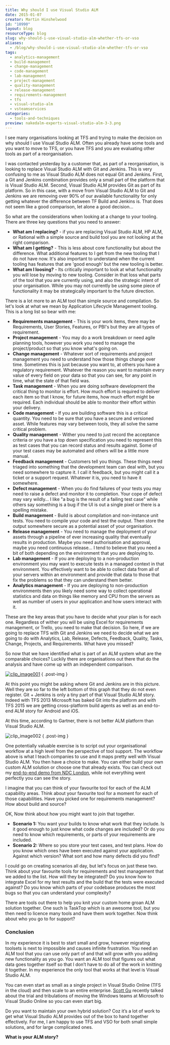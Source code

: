```yaml
---
title: Why should I use Visual Studio ALM
date: 2015-01-07
creator: Martin Hinshelwood
id: "10990"
layout: blog
resourceType: blog
slug: why-should-i-use-visual-studio-alm-whether-tfs-or-vso
aliases:
  - /blog/why-should-i-use-visual-studio-alm-whether-tfs-or-vso
tags:
  - analytics-management
  - build-management
  - change-management
  - code-management
  - lab-management
  - project-management
  - quality-management
  - release-management
  - requirements-management
  - tfs
  - visual-studio-alm
  - vsteamservices
categories:
  - tools-and-techniques
preview: nakedalm-experts-visual-studio-alm-3-3.png
---
```


I see many organisations looking at TFS and trying to make the decision on why should I use Visual Studio ALM. Often you already have some tools and you want to move to TFS, or you have TFS and you are evaluating other tools as part of a reorganisation.

I was contacted yesterday by a customer that, as part of a reorganisation, is looking to replace Visual Studio ALM with Git and Jenkins. This is very confusing to me as Visual Studio ALM does not equal Git and Jenkins. First, a Git and Jenkins combination provides only a small part of the platform that is Visual Studio ALM. Second, Visual Studio ALM provides Git as part of its platform. So in this case, with a move from Visual Studio ALM to Git and Jenkins we are removing over 90% of our available functionality for only getting whatever the difference between TF Build and Jenkins is. That does not seem like a good comparison, let alone a good decision…

So what are the considerations when looking at a change to your tooling. There are three key questions that you need to answer:

- **What am I replacing?** - if you are replacing Visual Studio ALM, HP ALM, or Rational with a simple source and build tool you are not looking at the right comparison.
- **What am I getting?** - This is less about core functionality but about the difference. What additional features to I get from the new tooling that I do not have now. It's also important to understand when the current tooling has features that are 'good enough' but the new tooling is better.
- **What am I loosing?** - Its critically important to look at what functionality you will lose by moving to new tooling. Consider in that loss what parts of the tool that you are currently using, and also the strategic intent of your organisation. While you may not currently be using some piece of functionality it may be strategically important to the future direction.

There is a lot more to an ALM tool than simple source and compilation. So let's look at what we mean by Application Lifecycle Management tooling. This is a long list so bear with me:

- **Requirements management** - This is your work items, there may be Requirements, User Stories, Features, or PBI's but they are all types of requirement.
- **Project management** - You may do a work breakdown or need agile planning tools, however you work you need to manage the project/product so that you know what's going on.
- **Change management** - Whatever sort of requirements and project management you need to understand how those things change over time. Sometimes this is just because you want to, at others you have a regulatory requirement. Whatever the reason you want to maintain every value of every field on your data so that you can see, for any point in time, what the state of that field was.
- **Task management** - When you are doing software development the critical thing to monitor is effort. How much effort is required to deliver each item so that I know, for future items, how much effort might be required. Each individual should be able to monitor their effort within your delivery.
- **Code management** - If you are building software this is a critical quantity. You need to be sure that you have a secure and versioned asset. While features may vary between tools, they all solve the same critical problem.
- **Quality management** - Wither you need to just record the acceptance criteria or you have a top down specification you need to represent this as test cases that you can record status and results against. Some of your test cases may be automated and others will be a little more manual.
- **Feedback management** - Customers tell you things. These things need triaged into something that the development team can deal with, but you need somewhere to capture it. I call it feedback, but you might call it a ticket or a support request. Whatever it is, you need to have it somewhere.
- **Defect management** - When you do find failures of your tests you may need to raise a defect and monitor it to completion. Your cope of defect may vary wildly… I like "a bug is the result of a failing test case" while others say something is a bug if the UI is out a single pixel or there is a spelling mistake.
- **Build management** - Build is about compilation and non-instance unit tests. You need to compile your code and test the output. Then store the output somewhere secure as a potential asset of your organisation.
- **Release management** - You need to manage the deployment of your assets through a pipeline of ever increasing quality that eventually results in production. Maybe you need authorisation and approval, maybe you need continuous release… I tend to believe that you need a bit of both depending on the environment that you are deploying to.
- **Lab management** - If you are deploying to a non-production environment you may want to execute tests in a managed context in that environment. You effectively want to be able to collect data from all of your servers within an environment and provide that data to those that fix the problems so that they can understand them better.
- **Analytics management** - If you are deploying to non-production environments then you likely need some way to collect operational statistics and data on things like memory and CPU from the servers as well as number of users in your application and how users interact with it.

These are the key areas that you have to decide what your plan is for each one. Regardless of wither you will be using Excel for requirements management, or Trello, you need to make that decision. So here, if we are going to replace TFS with Git and Jenkins we need to decide what we are going to do with Analytics, Lab, Release, Defects, Feedback, Quality, Tasks, Change, Projects, and Requirements. What have you missed?

So now that we have identified what is part of an ALM system what are the comparable choices? Luckily there are organisations out there that do the analysis and have come up with an independent comparison.

[![clip_image001](images/clip_image0013-1-1.png "clip_image001")](http://blogs.msdn.com/cfs-file.ashx/__key/communityserver-blogs-components-weblogfiles/00-00-00-30-15-metablogapi/1425.image1_5F00_13048664.png)
{ .post-img }

At this point you might be asking where Git and Jenkins are in this picture. Well they are so far to the left bottom of this graph that they do not even register. Git + Jenkins is only a tiny part of that Visual Studio ALM story. Indeed with TFS 2013 Microsoft has baked Git into the platform and with TFS 2015 we are getting cross-platform build agents as well as an end-to-end ALM story for Android and iOS.

At this time, according to Gartner, there is not better ALM platform than Visual Studio ALM.

![clip_image002](images/clip_image002-2-2.jpg "clip_image002")
{ .post-img }

One potentially valuable exercise is to script out your organisational workflow at a high level from the perspective of tool support. The workflow above is what I teach companies to use and it maps pretty well with Visual Studio ALM. You then have a choice to make. You can either build your own custom ALM solution or choose one that already exists. You can check out my [end-to-end demo from NDC London](http://nkdagility.com/ndc-london-2014-why-tfs-no-longer-sucks-and-vso-is-awesome/), while not everything went perfectly you can see the story.

I imagine that you can think of your favourite tool for each of the ALM capability areas. Think about your favourite tool for a moment for each of those capabilities. Have you picked one for requirements management? How about build and source?

OK, Now think about how you might want to join that together.

- **Scenario 1:** You want your builds to know what work that they include. Is it good enough to just know what code changes are included? Or do you need to know which requirements, or parts of your requirements are included.
- **Scenario 2:** Where so you store your test cases, and test plans. How do you know which ones have been executed against your application. Against which version? What sort and how many defects did you find?

I could go on creating scenarios all day, but let's focus on just these two. Think about your favourite tools for requirements and test management that we added to the list. How will they be integrated? Do you know how to integrate Excel for my test results and the build that the tests were executed against? Do you know which parts of your codebase produces the most bugs so that you can understand your complexity?

There are tools out there to help you knit your custom home groan ALM solution together. One such is TaskTop which is an awesome tool, but you then need to licence many tools and have them work together. Now think about who you go to for support?

### Conclusion

In my experience it is best to start small and grow, however migrating toolsets is next to impossible and causes infinite frustration. You need an ALM tool that you can use only part of and that will grow with you adding new functionality as you go. You want an ALM tool that figures out what data goes together itself so that I don’t have to do all of the work in knitting it together. In my experience the only tool that works at that level is Visual Studio ALM.

You can even start as small as a single project in Visual Studio Online (TFS in the cloud) and then scale to an entire enterprise. [Scott Gu](http://weblogs.asp.net/scottgu) recently talked about the trial and tribulations of moving the Windows teams at Microsoft to Visual Studio Online so you can even start big.

Do you want to maintain your own hybrid solution? Coz it’s a lot of work to get what Visual Studio ALM provides out of the box to hand together effectively. For me, I am happy to use TFS and VSO for both small simple solutions, and for large complicated ones.

**What is your ALM story?**

